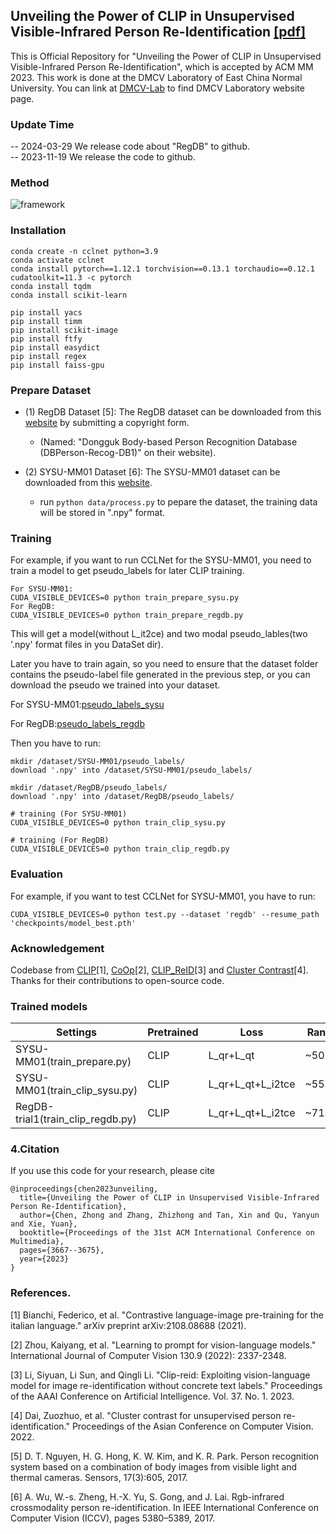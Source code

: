 ## Unveiling the Power of CLIP in Unsupervised Visible-Infrared Person Re-Identification [[pdf]](https://dl.acm.org/doi/pdf/10.1145/3581783.3612050)

This is Official Repository for "Unveiling the Power of CLIP in Unsupervised Visible-Infrared Person Re-Identification", which is accepted by ACM MM 2023. This work is done at the DMCV Laboratory of East China Normal University. You can link at [DMCV-Lab](https://dmcv-ecnu.github.io/) to find DMCV Laboratory website page.


### Update Time
-- 2024-03-29 We release code about "RegDB" to github. <br>
-- 2023-11-19 We release the code to github.

### Method

![framework](fig/method.png)

### Installation

```
conda create -n cclnet python=3.9
conda activate cclnet
conda install pytorch==1.12.1 torchvision==0.13.1 torchaudio==0.12.1 cudatoolkit=11.3 -c pytorch
conda install tqdm
conda install scikit-learn

pip install yacs
pip install timm
pip install scikit-image
pip install ftfy
pip install easydict
pip install regex
pip install faiss-gpu
```

### Prepare Dataset

- (1) RegDB Dataset [5]: The RegDB dataset can be downloaded from this [website](http://dm.dongguk.edu/link.html) by submitting a copyright form.

    - (Named: "Dongguk Body-based Person Recognition Database (DBPerson-Recog-DB1)" on their website). 
  
- (2) SYSU-MM01 Dataset [6]: The SYSU-MM01 dataset can be downloaded from this [website](http://isee.sysu.edu.cn/project/RGBIRReID.htm).

   - run `python data/process.py` to pepare the dataset, the training data will be stored in ".npy" format.

### Training

For example, if you want to run CCLNet for the SYSU-MM01, you need to train a model to get pseudo_labels for later CLIP training.

```
For SYSU-MM01:
CUDA_VISIBLE_DEVICES=0 python train_prepare_sysu.py
For RegDB:
CUDA_VISIBLE_DEVICES=0 python train_prepare_regdb.py
```
This will get a model(without L_it2ce) and two modal pseudo_lables(two '.npy' format files in you DataSet dir).

Later you have to train again, so you need to ensure that the dataset folder contains the pseudo-label file generated in the previous step, or you can download the pseudo we trained into your dataset.

For SYSU-MM01:[pseudo_labels_sysu](https://drive.google.com/drive/folders/1Ysl8tHZ1ZmKlFXnuJHWBZJ9Giel0Q6nZ?usp=drive_link)

For RegDB:[pseudo_labels_regdb](https://drive.google.com/drive/folders/1porzH8N5rVPB-7R2xo3AEdD3whly0w8Z?usp=drive_link)

Then you have to run:
```
mkdir /dataset/SYSU-MM01/pseudo_labels/
download '.npy' into /dataset/SYSU-MM01/pseudo_labels/

mkdir /dataset/RegDB/pseudo_labels/
download '.npy' into /dataset/RegDB/pseudo_labels/

# training (For SYSU-MM01)
CUDA_VISIBLE_DEVICES=0 python train_clip_sysu.py 

# training (For RegDB)
CUDA_VISIBLE_DEVICES=0 python train_clip_regdb.py 
```

### Evaluation

For example, if you want to test CCLNet for SYSU-MM01, you have to run:

```
CUDA_VISIBLE_DEVICES=0 python test.py --dataset 'regdb' --resume_path 'checkpoints/model_best.pth'
```

### Acknowledgement

Codebase from [CLIP](https://github.com/openai/CLIP)[1], [CoOp](https://github.com/KaiyangZhou/CoOp)[2], [CLIP_ReID](https://github.com/Syliz517/CLIP-ReID)[3] and [Cluster Contrast](https://github.com/alibaba/cluster-contrast-reid)[4]. Thanks for their contributions to open-source code.

### Trained models
| Settings                    | Pretrained | Loss | Rank@1 | mAP | Model(pth)                 |
|-----------------------------|------------|---|--------|-----|-----------------------|
| SYSU-MM01(train_prepare.py) | CLIP     | L_qr+L_qt | ~50.02%     | ~45.52%  | [model_perpare_sysu.pth](https://drive.google.com/file/d/1mK41qVbKmWHQLgfSPijk0RYDrWVJdOsG/view?usp=drive_link) |
| SYSU-MM01(train_clip_sysu.py)    | CLIP     | L_qr+L_qt+L_i2tce  | ~55.31%     | ~50.38%  | [model_best_sysu.pth](https://drive.google.com/file/d/1-qniQHrgmVYxERh62hacV0Kt07y_sZuU/view?usp=drive_link) |
| RegDB-trial1(train_clip_regdb.py) | CLIP     | L_qr+L_qt+L_i2tce  | ~71.94%     | ~67.63%  | [model_best_regdb_trial1.pth](https://drive.google.com/file/d/1F8Hh-6J4Va0YI8uA7HWpi-oLC2CW7-MS/view?usp=drive_link) |

### 4.Citation

If you use this code for your research, please cite

```
@inproceedings{chen2023unveiling,
  title={Unveiling the Power of CLIP in Unsupervised Visible-Infrared Person Re-Identification},
  author={Chen, Zhong and Zhang, Zhizhong and Tan, Xin and Qu, Yanyun and Xie, Yuan},
  booktitle={Proceedings of the 31st ACM International Conference on Multimedia},
  pages={3667--3675},
  year={2023}
}
```
### References.

[1] Bianchi, Federico, et al. "Contrastive language-image pre-training for the italian language." arXiv preprint arXiv:2108.08688 (2021).

[2] Zhou, Kaiyang, et al. "Learning to prompt for vision-language models." International Journal of Computer Vision 130.9 (2022): 2337-2348.

[3] Li, Siyuan, Li Sun, and Qingli Li. "Clip-reid: Exploiting vision-language model for image re-identification without concrete text labels." Proceedings of the AAAI Conference on Artificial Intelligence. Vol. 37. No. 1. 2023.

[4] Dai, Zuozhuo, et al. "Cluster contrast for unsupervised person re-identification." Proceedings of the Asian Conference on Computer Vision. 2022.

[5] D. T. Nguyen, H. G. Hong, K. W. Kim, and K. R. Park. Person recognition system based on a combination of body images from visible light and thermal cameras. Sensors, 17(3):605, 2017.

[6] A. Wu, W.-s. Zheng, H.-X. Yu, S. Gong, and J. Lai. Rgb-infrared crossmodality person re-identification. In IEEE International Conference on Computer Vision (ICCV), pages 5380–5389, 2017.

